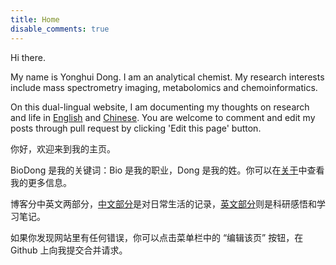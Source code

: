 ```yaml
---
title: Home
disable_comments: true
---
```


Hi there.

My name is Yonghui Dong. I am an analytical chemist. My research interests include mass spectrometry imaging, metabolomics and chemoinformatics. 

On this dual-lingual website, I am documenting my thoughts on research and life in [English](../en/) and [Chinese](../cn/). You are welcome to comment and edit my posts through pull request by clicking 'Edit this page' button.


你好，欢迎来到我的主页。

BioDong 是我的关键词：Bio 是我的职业，Dong 是我的姓。你可以在[关于](../cn/about/)中查看我的更多信息。

博客分中英文两部分，[中文部分](../cn/)是对日常生活的记录，[英文部分](../en/)则是科研感悟和学习笔记。

如果你发现网站里有任何错误，你可以点击菜单栏中的 “编辑该页” 按钮，在 Github 上向我提交合并请求。
